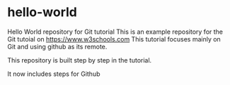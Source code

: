 # hello-world
Hello World repository for Git tutorial
This is an example repository for the Git tutoial on https://www.w3schools.com
This tutorial focuses mainly on Git and using github as its remote.

This repository is built step by step in the tutorial.

It now includes steps for Github
